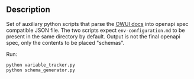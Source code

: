 ## Description

Set of auxiliary python scripts that parse the [OWUI docs](https://raw.githubusercontent.com/open-webui/docs/refs/heads/main/docs/getting-started/env-configuration.md) into openapi spec compatible JSON file.
The two scripts expect `env-configuration.md` to be present in the same directory by default.
Output is not the final openapi spec, only the contents to be placed "schemas".

Run:
```
python variable_tracker.py
python schema_generator.py
```
